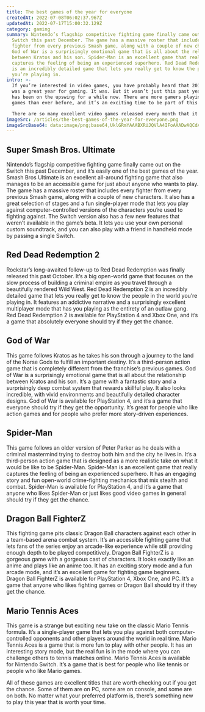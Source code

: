 ```yaml
---
title: The best games of the year for everyone
createdAt: 2022-07-08T06:02:37.967Z
updatedAt: 2022-07-17T15:00:32.129Z
category: gaming
summary: Nintendo’s flagship competitive fighting game finally came out on the
  Switch this past December. The game has a massive roster that includes every
  fighter from every previous Smash game, along with a couple of new characters.
  God of War is a surprisingly emotional game that is all about the relationship
  between Kratos and his son. Spider-Man is an excellent game that really
  captures the feeling of being an experienced superhero. Red Dead Redemption 2
  is an incredibly detailed game that lets you really get to know the people
  you’re playing in.
intro: >-
  If you’re interested in video games, you have probably heard that 2018
  was a great year for gaming. It was. But it wasn’t just this past year—gaming
  has been on the upswing for a while now. There are more gamers playing more
  games than ever before, and it’s an exciting time to be part of this culture. 

  There are so many excellent video games released every month that it can be overwhelming to keep track of them all. That’s why we’ve compiled a list of what we think are the best new games from the last few months of 2018 that everyone should play if they get the opportunity:
imageSrc: /articles/the-best-games-of-the-year-for-everyone.png
imageSrcBase64: data:image/png;base64,UklGRmYAAABXRUJQVlA4IFoAAADwAQCdASoKAAoAAUAmJaQAAucSu35bI8AA/vmu2H5p9zaGKl5Xq822JsMrxf8qsl+6rtXEazipmFcGYgHPDFsEX1X2LMqVLcc39JeChSpMvIhBGruyQ1UcAAA=
---
```


## Super Smash Bros. Ultimate

Nintendo’s flagship competitive fighting game finally came out on the Switch this past December, and it’s easily one of the best games of the year. Smash Bros Ultimate is an excellent all-around fighting game that also manages to be an accessible game for just about anyone who wants to play.
The game has a massive roster that includes every fighter from every previous Smash game, along with a couple of new characters. It also has a great selection of stages and a fun single-player mode that lets you play against computer-controlled versions of the characters you’re used to fighting against.
The Switch version also has a few new features that weren’t available in the game’s beta. It lets you use your own personal custom soundtrack, and you can also play with a friend in handheld mode by passing a single Switch.

## Red Dead Redemption 2

Rockstar’s long-awaited follow-up to Red Dead Redemption was finally released this past October. It’s a big open-world game that focuses on the slow process of building a criminal empire as you travel through a beautifully rendered Wild West.
Red Dead Redemption 2 is an incredibly detailed game that lets you really get to know the people in the world you’re playing in. It features an addictive narrative and a surprisingly excellent multiplayer mode that has you playing as the entirety of an outlaw gang.
Red Dead Redemption 2 is available for PlayStation 4 and Xbox One, and it’s a game that absolutely everyone should try if they get the chance.

## God of War

This game follows Kratos as he takes his son through a journey to the land of the Norse Gods to fulfill an important destiny. It’s a third-person action game that is completely different from the franchise’s previous games.
God of War is a surprisingly emotional game that is all about the relationship between Kratos and his son. It’s a game with a fantastic story and a surprisingly deep combat system that rewards skillful play. It also looks incredible, with vivid environments and beautifully detailed character designs.
God of War is available for PlayStation 4, and it’s a game that everyone should try if they get the opportunity. It’s great for people who like action games and for people who prefer more story-driven experiences.

## Spider-Man

This game follows an older version of Peter Parker as he deals with a criminal mastermind trying to destroy both him and the city he lives in. It’s a third-person action game that is designed as a more realistic take on what it would be like to be Spider-Man.
Spider-Man is an excellent game that really captures the feeling of being an experienced superhero. It has an engaging story and fun open-world crime-fighting mechanics that mix stealth and combat.
Spider-Man is available for PlayStation 4, and it’s a game that anyone who likes Spider-Man or just likes good video games in general should try if they get the chance.

## Dragon Ball FighterZ

This fighting game pits classic Dragon Ball characters against each other in a team-based arena combat system. It’s an accessible fighting game that lets fans of the series enjoy an arcade-like experience while still providing enough depth to be played competitively.
Dragon Ball FighterZ is a gorgeous game with a gorgeous cast of characters. It looks exactly like an anime and plays like an anime too. It has an exciting story mode and a fun arcade mode, and it’s an excellent game for fighting game beginners.
Dragon Ball FighterZ is available for PlayStation 4, Xbox One, and PC. It’s a game that anyone who likes fighting games or Dragon Ball should try if they get the chance.

## Mario Tennis Aces

This game is a strange but exciting new take on the classic Mario Tennis formula. It’s a single-player game that lets you play against both computer-controlled opponents and other players around the world in real time.
Mario Tennis Aces is a game that is more fun to play with other people. It has an interesting story mode, but the real fun is in the mode where you can challenge others to tennis matches online.
Mario Tennis Aces is available for Nintendo Switch. It’s a game that is best for people who like tennis or people who like Mario games.

All of these games are excellent titles that are worth checking out if you get the chance. Some of them are on PC, some are on console, and some are on both. No matter what your preferred platform is, there’s something new to play this year that is worth your time.
